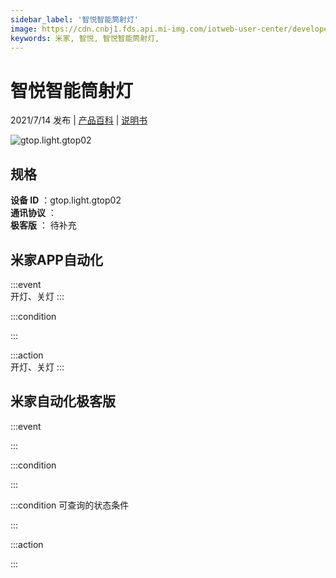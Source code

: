 ```yaml
---
sidebar_label: '智悦智能筒射灯'
image: https://cdn.cnbj1.fds.api.mi-img.com/iotweb-user-center/developer_1678870954007xH6CnszY.png?GalaxyAccessKeyId=AKVGLQWBOVIRQ3XLEW&Expires=9223372036854775807&Signature=bKYzpZW3hGlxAk4Ezr+kCKdSczg=
keywords: 米家, 智悦, 智悦智能筒射灯, 
---
```

# 智悦智能筒射灯

2021/7/14 发布 | [产品百科](https://home.mi.com/webapp/content/baike/product/index.html?model=gtop.light.gtop02/) | [说明书](https://home.mi.com/views/introduction.html?model=gtop.light.gtop02&region=cn)

![gtop.light.gtop02](https://cdn.cnbj1.fds.api.mi-img.com/iotweb-user-center/developer_1678870954007xH6CnszY.png?GalaxyAccessKeyId=AKVGLQWBOVIRQ3XLEW&Expires=9223372036854775807&Signature=bKYzpZW3hGlxAk4Ezr+kCKdSczg=)

## 规格  
> 
**设备 ID** ：gtop.light.gtop02  
**通讯协议** ：  
**极客版**  ： 待补充 


## 米家APP自动化  

:::event  
开灯、关灯
:::

:::condition  

:::

:::action   
开灯、关灯
:::

## 米家自动化极客版  

:::event  

:::

:::condition  

:::

:::condition 可查询的状态条件  

:::

:::action  

:::

        
